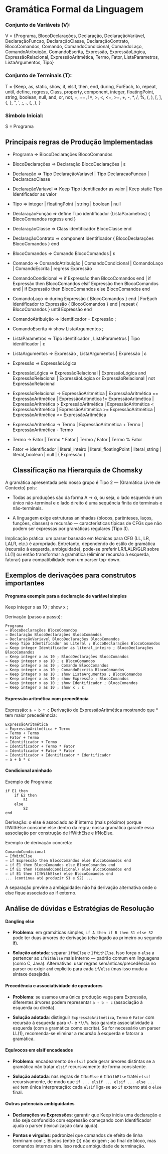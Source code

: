 
# Gramática Formal da Linguagem

### Conjunto de Variáveis (V):

V = {Programa, BlocoDeclarações, Declaração, DeclaraçãoVariável,
DeclaraçãoFuncao, DeclaraçãoClasse, DeclaraçãoContrato,
BlocoComandos, Comando, ComandoCondicional, ComandoLaço,
ComandoAtribuição, ComandoEscrita, Expressão, ExpressãoLógica,
ExpressãoRelacional, ExpressãoAritmética, Termo, Fator,
ListaParametros, ListaArgumentos, Tipo}

### Conjunto de Terminais (T):

T = {Keep, as, static, show, if, elsif, then, end,
during, ForEach, to, repeat, until, define, regress,
Class, property, component, integer, floatingPoint,
string, boolean, null, and, or, not, =, ==, !=, >,
<, <=, >=, +, -, \*, /, %, (, ), [, ], {, }, ", ',
;, ., (, ,), \}

### Simbolo Inicial:

S = Programa

## Principais regras de Produção Implementadas

- Programa ⇒ BlocoDeclarações BlocoComandos
- BlocoDeclarações ⇒ Declaração BlocoDeclarações | ε
- Declaração ⇒ Tipo DeclaraçãoVariavel | Tipo DeclaracaoFuncao | DeclaracaoClasse
- DeclaraçãoVariavel ⇒ Keep Tipo identificador as valor | Keep static Tipo Identificador as valor
- Tipo ⇒ integer | floatingPoint | string | boolean | null
- DeclaraçãoFunção ⇒ define Tipo identificador (ListaParametros) { BlocoComandos regress end }
- DeclaraçãoClasse ⇒ Class identificador BlocoClasse end
- DeclaraçãoContrato ⇒ component identificador { BlocoDeclarações BlocoComandos } end

- BlocoComandos ⇒ Comando BlocoComandos | ε

- Comando ⇒ ComandoAtribuição
  | ComandoCondicional
  | ComandoLaço
  | ComandoEscrita
  | regress Expressão

- ComandoCondicional ⇒ if Expressão then BlocoComandos end
  | if Expressão then BlocoComandos elsif Expressão then BlocoComandos end
  | if Expressão then BlocoComandos else BlocoComandos end

- ComandoLaço ⇒ during Expressão { BlocoComandos } end
  | ForEach identificador to Expressão { BlocoComandos } end
  | repeat { BlocoComandos } until Expressão end

- ComandoAtribuição ⇒ identificador = Expressão ;

- ComandoEscrita ⇒ show ListaArgumentos ;

- ListaParametros ⇒ Tipo identificador , ListaParametros
  | Tipo identificador
  | ε

- ListaArgumentos ⇒ Expressão , ListaArgumentos
  | Expressão
  | ε

- Expressão ⇒ ExpressãoLógica

- ExpressãoLógica ⇒ ExpressãoRelacional
  | ExpressãoLógica and ExpressãoRelacional
  | ExpressãoLógica or ExpressãoRelacional
  | not ExpressãoRelacional

- ExpressãoRelacional -> ExpressãoAritmética
  | ExpressãoAritmética == ExpressãoAritmética
  | ExpressãoAritmética != ExpressãoAritmética
  | ExpressãoAritmética > ExpressãoAritmética
  | ExpressãoAritmética < ExpressãoAritmética
  | ExpressãoAritmética >= ExpressãoAritmética
  | ExpressãoAritmética <= ExpressãoAritmética

- ExpressãoAritmética -> Termo
  | ExpressãoAritmética + Termo
  | ExpressãoAritmética - Termo

- Termo -> Fator
  | Termo \* Fator
  | Termo / Fator
  | Termo % Fator

- Fator -> identificador
  | literal_inteiro
  | literal_floatingPoint
  | literal_string
  | literal_boolean
  | null
  | ( Expressão )

  ## Classificação na Hierarquia de Chomsky

A gramática apresentada pelo nosso grupo é Tipo 2 — (Gramática Livre de Contexto) pois:

* Todas as produções são da forma A -> α, ou seja, o lado esquerdo é um único não-terminal e o lado direito é uma sequência finita de terminais e não-terminais.

* A linguagem exige estruturas aninhadas (blocos, parênteses, laços, funções, classes) e recursão — características típicas de CFGs que não podem ser expressas por gramáticas regulares (Tipo 3).

Implicação prática: um parser baseado em técnicas para CFG (LL, LR, LALR, etc.) é apropriado. Entretanto, dependendo do estilo de gramática (recursão à esquerda, ambiguidade), pode-se preferir LR/LALR/GLR sobre LL(1) ou então transformar a gramática (eliminar recursão à esquerda, fatorar) para compatibilidade com um parser top-down.

## Exemplos de derivações para construtos importantes

#### Programa exemplo para a declaração de variável simples

Keep integer x as 10 ; show x ;

Derivação (passo a passo):
```
Programa
⇒ BlocoDeclarações BlocoComandos
⇒ Declaração BlocoDeclarações BlocoComandos
⇒ DeclaraçãoVariavel BlocoDeclarações BlocoComandos
⇒ Keep Tipo Identificador as Literal ; BlocoDeclarações BlocoComandos
⇒ Keep integer Identificador as literal_inteiro ; BlocoDeclarações BlocoComandos
⇒ Keep integer x as 10 ; BlocoDeclarações BlocoComandos
⇒ Keep integer x as 10 ; ε BlocoComandos
⇒ Keep integer x as 10 ; Comando BlocoComandos
⇒ Keep integer x as 10 ; ComandoEscrita BlocoComandos
⇒ Keep integer x as 10 ; show ListaArgumentos ; BlocoComandos
⇒ Keep integer x as 10 ; show Expressão ; BlocoComandos
⇒ Keep integer x as 10 ; show Identificador ; BlocoComandos
⇒ Keep integer x as 10 ; show x ; ε
```

#### Expressão aritmética com precedência

Expressão: `a + b * c`
Derivação de ExpressãoAritmética mostrando que * tem maior precedênncia:
```
ExpressãoAritmética
⇒ ExpressãoAritmética + Termo
⇒ Termo + Termo
⇒ Fator + Termo
⇒ Identificador + Termo
⇒ Identificador + Termo * Fator
⇒ Identificador + Fator * Fator
⇒ Identificador + Identificador * Identificador
⇒ a + b * c
```

#### Condicional aninhado
Exemplo de Programa:
```
if E1 then
    if E2 then
        S1
    else
        S2
end
```
Derivação: o else é associado ao if interno (mais próximo) porque IfWithElse consome else dentro da regra; nossa gramática garante essa associação por construção de IfWithElse e IfNoElse.

Exemplo de derivação concreta:
```
ComandoCondicional
⇒ IfWithElse
⇒ if Expressão then BlocoComandos else BlocoComandos end
⇒ if E1 then BlocoComandos else BlocoComandos end
⇒ if E1 then (ComandoCondicional) else BlocoComandos end
⇒ if E1 then (IfWithElse) else BlocoComandos end
... (continua até produzir S1 e S2) ...
```
A separação previne a ambiguidade: não há derivação alternativa onde o else fique associado ao if externo.

## Análise de dúvidas e Estratégias de Resolução
#### Dangling else

* __Problema__: em gramáticas simples, `if A then if B then S1 else S2` pode ter duas árvores de derivação (else ligado ao primeiro ou segundo if).

* __Solução adotada__: separar `IfNoElse` e `IfWithElse`. Isso força o `else` a pertencer ao `IfWithElse` mais interno — padrão comum em linguagens (como C, Java). Alternativas: usar regras semânticas/precedência no parser ou exigir `end` explícito para cada `if`/`else` (mas isso muda a sintaxe desejada).

#### Precedência e associatividade de operadores

* __Problema__: se usamos uma única produção vaga para Expressão, diferentes árvores podem representar `a - b - c` (associação à esquerda ou direita).

* __Solução adotada__: distinguir `ExpressãoAritmética`, `Termo` e `Fator` com recursão à esquerda para `+`/`-` e `*`/`/`/`%`. Isso garante associatividade à esquerda (com a gramática como escrita). Se for necessário um parser LL(1), recomenda-se eliminar a recursão à esquerda e fatorar a gramática.

#### Equívocos em elsif encadeados

* __Problema__: encadeamento de `elsif` pode gerar árvores distintas se a gramática não tratar `elsif` recursivamente de forma consistente.

* __Solução adotada__: nas regras de `IfNoElse` e `IfWithElse` tratei `elsif` recursivamente, de modo que `if ... elsif ... elsif ... else ... end` tem única interpretação: cada `elsif` liga-se ao `if` externo até o `else` final.

#### Outras potenciais ambiguidades

* __Declarações vs Expressões__: garantir que Keep inicia uma declaração e não seja confundido com expressão começando com Identificador ajuda o parser (lexicalização clara ajuda).

* __Pontos e vírgulas__: padronizei que comandos de efeito de linha terminam com ;. Blocos (entre {}) não exigem ; ao final de bloco, mas comandos internos sim. Isso reduz ambiguidade de terminação.